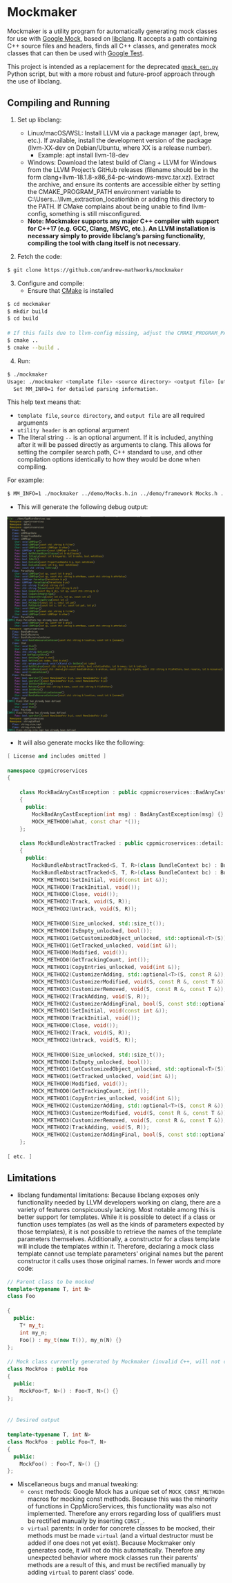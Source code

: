 # Mockmaker

Mockmaker is a utility program for automatically generating mock classes for use with [Google Mock](https://google.github.io/googletest/gmock_cook_book.html), based on [libclang](https://clang.llvm.org/doxygen/group__CINDEX.html).  It accepts a path containing C++ source files and headers, finds all C++ classes, and generates mock classes that can then be used with [Google Test](https://google.github.io/googletest).

This project is intended as a replacement for the deprecated [`gmock_gen.py`](https://github.com/MrKepzie/google-mock/blob/master/scripts/generator/gmock_gen.py) Python script, but with a more robust and future-proof approach through the use of libclang.

## Compiling and Running

1. Set up libclang:
    - Linux/macOS/WSL:  Install LLVM via a package manager (apt, brew, etc.).  If available, install the development version of the package (llvm-XX-dev on Debian/Ubuntu, where XX is a release number).
        - Example:  apt install llvm-18-dev
    - Windows:  Download the latest build of Clang + LLVM for Windows from the LLVM Project’s GitHub releases (filename should be in the form clang+llvm-18.1.8-x86_64-pc-windows-msvc.tar.xz).  Extract the archive, and ensure its contents are accessible either by setting the CMAKE_PROGRAM_PATH environment variable to C:\Users\...\llvm_extraction_location\bin or adding this directory to the PATH.  If CMake complains about being unable to find llvm-config, something is still misconfigured.
    - **Note:  Mockmaker supports any major C++ compiler with support for C++17 (e.g. GCC, Clang, MSVC, etc.).  An LLVM installation is necessary simply to provide libclang’s parsing functionality, compiling the tool with clang itself is not necessary.**

2. Fetch the code:

```sh
$ git clone https://github.com/andrew-mathworks/mockmaker
```

3. Configure and compile:
    - Ensure that [CMake](https://cmake.org) is installed

```sh
$ cd mockmaker
$ mkdir build
$ cd build

# If this fails due to llvm-config missing, adjust the CMAKE_PROGRAM_PATH environment variable or system PATH
$ cmake ..
$ cmake --build .
```

4. Run:

```sh
$ ./mockmaker
Usage: ./mockmaker <template file> <source directory> <output file> [utility header] -- [clang flags]
  Set MM_INFO=1 for detailed parsing information.
```

This help text means that:
- `template file`, `source directory`, and `output file` are all required arguments
- `utility header` is an optional argument
- The literal string `--` is an optional argument.  If it is included, anything after it will be passed directly as arguments to clang.  This allows for setting the compiler search path, C++ standard to use, and other compilation options identically to how they would be done when compiling.

For example:

```sh
$ MM_INFO=1 ./mockmaker ../demo/Mocks.h.in ../demo/framework Mocks.h ../demo/util.h
```

- This will generate the following debug output:

![demo.png](https://raw.githubusercontent.com/andrew-mathworks/mockmaker/main/demo/demo.png)

- It will also generate mocks like the following:

```cpp
[ License and includes omitted ]

namespace cppmicroservices
{

    class MockBadAnyCastException : public cppmicroservices::BadAnyCastException
    {
      public:
        MockBadAnyCastException(int msg) : BadAnyCastException(msg) {}
        MOCK_METHOD0(what, const char *());
    };

    class MockBundleAbstractTracked : public cppmicroservices::detail::BundleAbstractTracked
    {
      public:
        MockBundleAbstractTracked<S, T, R>(class BundleContext bc) : BundleAbstractTracked<S, T, R>(bc) {}
        MockBundleAbstractTracked<S, T, R>(class BundleContext bc) : BundleAbstractTracked<S, T, R>(bc) {}
        MOCK_METHOD1(SetInitial, void(const int &));
        MOCK_METHOD0(TrackInitial, void());
        MOCK_METHOD0(Close, void());
        MOCK_METHOD2(Track, void(S, R));
        MOCK_METHOD2(Untrack, void(S, R));

        MOCK_METHOD0(Size_unlocked, std::size_t());
        MOCK_METHOD0(IsEmpty_unlocked, bool());
        MOCK_METHOD1(GetCustomizedObject_unlocked, std::optional<T>(S));
        MOCK_METHOD1(GetTracked_unlocked, void(int &));
        MOCK_METHOD0(Modified, void());
        MOCK_METHOD0(GetTrackingCount, int());
        MOCK_METHOD1(CopyEntries_unlocked, void(int &));
        MOCK_METHOD2(CustomizerAdding, std::optional<T>(S, const R &));
        MOCK_METHOD3(CustomizerModified, void(S, const R &, const T &));
        MOCK_METHOD3(CustomizerRemoved, void(S, const R &, const T &));
        MOCK_METHOD2(TrackAdding, void(S, R));
        MOCK_METHOD2(CustomizerAddingFinal, bool(S, const std::optional<T> &));
        MOCK_METHOD1(SetInitial, void(const int &));
        MOCK_METHOD0(TrackInitial, void());
        MOCK_METHOD0(Close, void());
        MOCK_METHOD2(Track, void(S, R));
        MOCK_METHOD2(Untrack, void(S, R));

        MOCK_METHOD0(Size_unlocked, std::size_t());
        MOCK_METHOD0(IsEmpty_unlocked, bool());
        MOCK_METHOD1(GetCustomizedObject_unlocked, std::optional<T>(S));
        MOCK_METHOD1(GetTracked_unlocked, void(int &));
        MOCK_METHOD0(Modified, void());
        MOCK_METHOD0(GetTrackingCount, int());
        MOCK_METHOD1(CopyEntries_unlocked, void(int &));
        MOCK_METHOD2(CustomizerAdding, std::optional<T>(S, const R &));
        MOCK_METHOD3(CustomizerModified, void(S, const R &, const T &));
        MOCK_METHOD3(CustomizerRemoved, void(S, const R &, const T &));
        MOCK_METHOD2(TrackAdding, void(S, R));
        MOCK_METHOD2(CustomizerAddingFinal, bool(S, const std::optional<T> &));
    };
    
[ etc. ]
```

## Limitations

- libclang fundamental limitations:  Because libclang exposes only functionality needed by LLVM developers working on clang, there are a variety of features conspicuously lacking.  Most notable among this is better support for templates.  While it is possible to detect if a class or function uses templates (as well as the kinds of parameters expected by those templates), it is not possible to retrieve the names of the template parameters themselves.  Additionally, a constructor for a class template will include the templates within it.  Therefore, declaring a mock class template cannot use template parameters' original names but the parent constructor it calls uses those original names.  In fewer words and more code:

```cpp
// Parent class to be mocked
template<typename T, int N>
class Foo

{
  public:
    T* my_t;
    int my_n;
    Foo() : my_t(new T()), my_n(N) {}
};

// Mock class currently generated by Mockmaker (invalid C++, will not compile)
class MockFoo : public Foo
{
  public:
    MockFoo<T, N>() : Foo<T, N>() {}
};


// Desired output

template<typename T, int N>
class MockFoo : public Foo<T, N>
{
  public:
    MockFoo() : Foo<T, N>() {}
};
```

- Miscellaneous bugs and manual tweaking:
    - `const` methods:  Google Mock has a unique set of `MOCK_CONST_METHODn` macros for mocking const methods.  Because this was the minority of functions in CppMicroServices, this functionality was also not implemented.  Therefore any errors regarding loss of qualifiers must be rectified manually by inserting `CONST_`.
    - `virtual` parents:  In order for concrete classes to be mocked, their methods must be made `virtual` (and a virtual destructor must be added if one does not yet exist).  Because Mockmaker only generates code, it will not do this automatically.  Therefore any unexpected behavior where mock classes run their parents' methods are a result of this, and must be rectified manually by adding `virtual` to parent class' code.
